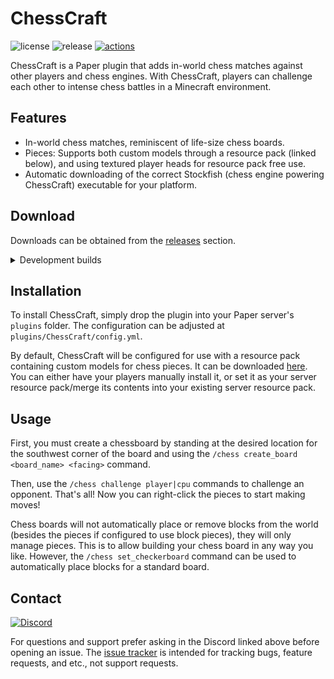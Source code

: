 # ChessCraft
![license](https://img.shields.io/github/license/jpenilla/chesscraft) ![release](https://img.shields.io/github/v/release/jpenilla/chesscraft?color=blue&label=version) [![actions](https://github.com/jpenilla/chesscraft/workflows/build/badge.svg?branch=master)](https://github.com/jpenilla/chesscraft/actions)

ChessCraft is a Paper plugin that adds in-world chess matches against other players and chess engines.
With ChessCraft, players can challenge each other to intense chess battles in a Minecraft environment.

## Features

- In-world chess matches, reminiscent of life-size chess boards.
- Pieces: Supports both custom models through a resource pack (linked below), and using textured player heads for resource pack free use.
- Automatic downloading of the correct Stockfish (chess engine powering ChessCraft) executable for your platform.

## Download

Downloads can be obtained from the [releases](https://github.com/jpenilla/chesscraft/releases) section.

<details>
<summary>Development builds</summary>

> Development builds are available at https://link.link
</details>

## Installation

To install ChessCraft, simply drop the plugin into your Paper server's `plugins` folder.
The configuration can be adjusted at `plugins/ChessCraft/config.yml`.

By default, ChessCraft will be configured for use with a resource pack containing custom models for chess pieces.
It can be downloaded [here](https://github.com/jpenilla/chesscraft/raw/master/resources/ChessCraft_Resource_Pack.zip). You can either have your players manually install it, or set it as your server resource pack/merge its contents into your existing server resource pack.

## Usage

First, you must create a chessboard by standing at the desired location for the southwest corner of the board and using the `/chess create_board <board_name> <facing>` command.

Then, use the `/chess challenge player|cpu` commands to challenge an opponent. That's all! Now you can right-click the pieces to start making moves!

Chess boards will not automatically place or remove blocks from the world (besides the pieces if configured to use block pieces), they will only manage pieces. This is to allow
building your chess board in any way you like. However, the `/chess set_checkerboard` command can be used to automatically place blocks for a standard board.

## Contact

[![Discord](https://img.shields.io/discord/714316281918128163?color=8C9CFE&label=Discord&logo=discord&logoColor=white)](https://discord.gg/86Ekw8H)

For questions and support prefer asking in the Discord linked above before opening an issue.
The [issue tracker](https://github.com/jpenilla/chesscraft/issues) is intended for tracking bugs, feature requests, and etc., not support requests.
